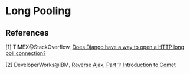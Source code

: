 # Long Pooling

## References

[1] TIMEX@StackOverflow, [Does Django have a way to open a HTTP long poll connection?](http://stackoverflow.com/questions/4787530/does-django-have-a-way-to-open-a-http-long-poll-connection)

[2] DeveloperWorks@IBM, [Reverse Ajax, Part 1: Introduction to Comet](https://www.ibm.com/developerworks/web/library/wa-reverseajax1/)

